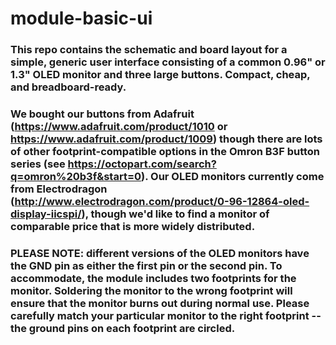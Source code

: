 # module-basic-ui

### This repo contains the schematic and board layout for a simple, generic user interface consisting of a common 0.96" or 1.3" OLED monitor and three large buttons. Compact, cheap, and breadboard-ready. 

### We bought our buttons from Adafruit (https://www.adafruit.com/product/1010 or https://www.adafruit.com/product/1009) though there are lots of other footprint-compatible options in the Omron B3F button series (see https://octopart.com/search?q=omron%20b3f&start=0). Our OLED monitors currently come from Electrodragon (http://www.electrodragon.com/product/0-96-12864-oled-display-iicspi/), though we'd like to find a monitor of comparable price that is more widely distributed.

### PLEASE NOTE: different versions of the OLED monitors have the GND pin as either the first pin or the second pin. To accommodate, the module includes two footprints for the monitor. Soldering the monitor to the wrong footprint will ensure that the monitor burns out during normal use. Please carefully match your particular monitor to the right footprint -- the ground pins on each footprint are circled.

